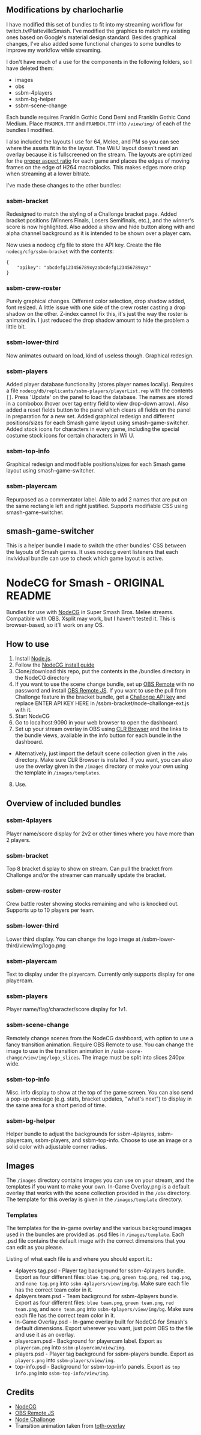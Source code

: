## Modifications by charlocharlie

I have modified this set of bundles to fit into my streaming workflow for twitch.tv/PlattevilleSmash. I've modified the graphics to match my existing ones based on Google's material design standard. Besides graphical changes, I've also added some functional changes to some bundles to improve my workflow while streaming. 

I don't have much of a use for the components in the following folders, so I have deleted them:
* images
* obs
* ssbm-4players
* ssbm-bg-helper
* ssbm-scene-change

Each bundle requires Franklin Gothic Cond Demi and Franklin Gothic Cond Medium. Place `FRADMCN.TTF` and `FRAMDCN.TTF` into `/view/img/` of each of the bundles I modified. 

I also included the layouts I use for 64, Melee, and PM so you can see where the assets fit in to the layout. The Wii U layout doesn't need an overlay because it is fullscreened on the stream. 
The layouts are optimized for the [proper aspect ratio](https://www.reddit.com/r/smashbros/comments/38igh7/aspect_ratio_what_melee_and_pm_streams_are_doing/) for each game and places the edges of moving frames on the edge of H264 macroblocks. This makes edges more crisp when streaming at a lower bitrate.

I've made these changes to the other bundles:
### ssbm-bracket

Redesigned to match the styling of a Challonge bracket page. Added bracket positions (Winners Finals, Losers Semifinals, etc.), and the winner's score is now highlighted. Also added a show and hide button along with and alpha channel background as it is intended to be shown over a player cam.

Now uses a nodecg cfg file to store the API key. Create the file `nodecg/cfg/ssbm-bracket` with the contents:
```
{
    "apikey": "abcdefg123456789xyzabcdefg123456789xyz"
}
```

### ssbm-crew-roster

Purely graphical changes. Different color selection, drop shadow added, font resized. A little issue with one side of the crew roster casting a drop shadow on the other. Z-index cannot fix this, it's just the way the roster is animated in. I just reduced the drop shadow amount to hide the problem a little bit.

### ssbm-lower-third

Now animates outward on load, kind of useless though. Graphical redesign.

### ssbm-players

Added player database functionality (stores player names locally). Requires a file `nodecg/db/replicants/ssbm-players/playerList.rep` with the contents `[]`. Press 'Update' on the panel to load the database. The names are stored in a combobox (hover over tag entry field to view drop-down arrow). 
Also added a reset fields button to the panel which clears all fields on the panel in preparation for a new set.
Added graphical redesign and different positions/sizes for each Smash game layout using smash-game-switcher.
Added stock icons for characters in every game, including the special costume stock icons for certain characters in Wii U.

### ssbm-top-info

Graphical redesign and modifiable positions/sizes for each Smash game layout using smash-game-switcher.

### ssbm-playercam

Repurposed as a commentator label. Able to add 2 names that are put on the same rectangle left and right justified. Supports modifiable CSS using smash-game-switcher.

## smash-game-switcher

This is a helper bundle I made to switch the other bundles' CSS between the layouts of Smash games. It uses nodecg event listeners that each invividual bundle can use to check which game layout is active.


# NodeCG for Smash - ORIGINAL README

Bundles for use with [NodeCG](http://nodecg.com/) in Super Smash Bros. Melee streams. Compatible with OBS. Xsplit may work, but I haven't tested it. This is browser-based, so it'll work on any OS.

## How to use

1. Install [Node.js](https://nodejs.org/en/).
2. Follow the [NodeCG install guide](http://nodecg.com/starter/installing.html)
3. Clone/download this repo, put the contents in the /bundles directory in the NodeCG directory
4. If you want to use the scene change bundle, set up [OBS Remote](http://www.obsremote.com/) with no password and install [OBS Remote JS](https://github.com/nodecg/obs-remote-js). If you want to use the pull from Challonge feature in the bracket bundle, get a [Challonge API key](http://api.challonge.com/v1) and replace ENTER API KEY HERE in /ssbm-bracket/node-challonge-ext.js with it.
5. Start NodeCG
6. Go to localhost:9090 in your web browser to open the dashboard.
7. Set up your stream overlay in OBS using [CLR Browser](https://obsproject.com/forum/resources/clr-browser-source-plugin.22/) and the links to the bundle views, available in the info button for each bundle in the dashboard.
  * Alternatively, just import the default scene collection given in the `/obs` directory. Make sure CLR Browser is installed. If you want, you can also use the overlay given in the `/images` directory or make your own using the template in `/images/templates`.
8. Use.

## Overview of included bundles

### ssbm-4players

Player name/score display for 2v2 or other times where you have more than 2 players.

### ssbm-bracket

Top 8 bracket display to show on stream. Can pull the bracket from Challonge and/or the streamer can manually update the bracket.

### ssbm-crew-roster

Crew battle roster showing stocks remaining and who is knocked out. Supports up to 10 players per team.

### ssbm-lower-third

Lower third display. You can change the logo image at /ssbm-lower-third/view/img/logo.png

### ssbm-playercam

Text to display under the playercam. Currently only supports display for one playercam.

### ssbm-players

Player name/flag/character/score display for 1v1.

### ssbm-scene-change

Remotely change scenes from the NodeCG dashboard, with option to use a fancy transition animation. Require OBS Remote to use. You can change the image to use in the transition animation in `/ssbm-scene-change/view/img/logo_slices`. The image must be split into slices 240px wide.

### ssbm-top-info

Misc. info display to show at the top of the game screen. You can also send a pop-up message (e.g. stats, bracket updates, "what's next") to display in the same area for a short period of time.

### ssbm-bg-helper

Helper bundle to adjust the backgrounds for ssbm-4playres, ssbm-playercam, ssbm-players, and ssbm-top-info. Choose to use an image or a solid color with adjustable corner radius.

## Images

The `/images` directory contains images you can use on your stream, and the templates if you want to make your own. In-Game Overlay.png is a default overlay that works with the scene collection provided in the `/obs` directory. The template for this overlay is given in the `/images/template` directory. 

### Templates

The templates for the in-game overlay and the various background images used in the bundles are provided as .psd files in `/images/template`. Each .psd file contains the default image with the correct dimensions that you can edit as you please.

Listing of what each file is and where you should export it.:

* 4players tag.psd - Player tag background for ssbm-4players bundle. Export as four different files: `blue tag.png`, `green tag.png`, `red tag.png`, and `none tag.png` into `ssbm-4players/view/img/bg`. Make sure each file has the correct team color in it.
* 4players team.psd - Team background for ssbm-4players bundle. Export as four different files: `blue team.png`, `green team.png`, `red team.png`, and `none team.png` into `ssbm-4players/view/img/bg`. Make sure each file has the correct team color in it.
* In-Game Overlay.psd - In-game overlay built for NodeCG for Smash's default dimensions. Export wherever you want, just point OBS to the file and use it as an overlay.
* playercam.psd - Background for playercam label. Export as `playercam.png` into `ssbm-playercam/view/img`.
* players.psd - Player tag background for ssbm-players bundle. Export as `players.png` into `ssbm-players/view/img`.
* top-info.psd - Background for ssbm-top-info panels. Export as `top info.png` into `ssbm-top-info/view/img`.

## Credits

* [NodeCG](http://nodecg.com/)
* [OBS Remote JS](https://github.com/nodecg/obs-remote-js)
* [Node Challonge](https://github.com/Tidwell/node-challonge)
* Transition animation taken from [toth-overlay](https://github.com/TipoftheHats/toth-overlay)